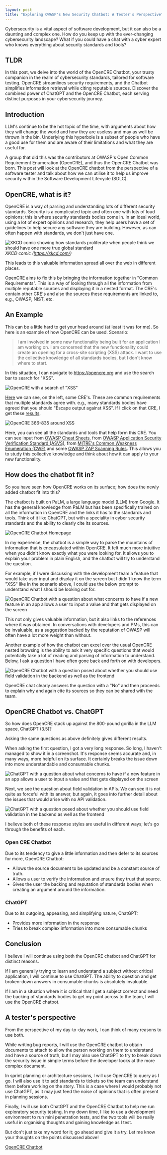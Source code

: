 ```yaml
---
layout: post
title: "Exploring OWASP's New Security Chatbot: A Tester's Perspective"
---
```


Cybersecurity is a vital aspect of software development, but it can also be a daunting and complex one. How do you keep up with the ever-changing cybersecurity landscape? What if you could have a chat with a cyber expert who knows everything about security standards and tools?

## TLDR

In this post, we delve into the world of the OpenCRE Chatbot, your trusty companion in the realm of cybersecurity standards, tailored for software testing. OpenCRE streamlines security requirements, and the Chatbot simplifies information retrieval while citing reputable sources. Discover the combined power of ChatGPT and the OpenCRE Chatbot, each serving distinct purposes in your cybersecurity journey.

## Introduction

LLM's continue to be the hot topic of the time, with arguments about how they will change the world and how they are useless and may as well be thrown in the bin. Underlying this hyperbole is a subset of people who have a good use for them and are aware of their limitations and what they are useful for.

A group that did this was the contributors at OWASP's Open Common Requirement Enumeration (OpenCRE), and thus the OpenCRE Chatbot was born. This post will look at the OpenCRE chatbot from the perspective of a software tester and talk about how we can utilise it to help us improve security within the Software Development Lifecycle (SDLC).

## OpenCRE, what is it?

OpenCRE is a way of parsing and understanding lots of different security standards. Security is a complicated topic and often one with lots of loud opinions; this is where security standards bodies come in. In an ideal world, using a lot of expert opinions and research, they help users have a set of guidelines to help secure any software they are building. However, as can often happen with standards, we don't just have one.

![XKCD comic showing how standards proliferate when people think we should have one more true global standard](../images/posts/XKCD%20Standards.png)
*XKCD comic (https://xkcd.com/)*

This leads to this valuable information spread all over the web in different places.

OpenCRE aims to fix this by bringing the information together in "Common Requirements". This is a way of looking through all the information from multiple reputable sources and displaying it in a nested format. The CRE's contain other CRE's and also the sources these requirements are linked to, e.g., OWASP, NIST, etc.

## An Example

This can be a little hard to get your head around (at least it was for me). So here is an example of how OpenCRE can be used. Scenario:

> I am involved in some new functionality being built for an application I am working on. I am concerned that the new functionality could create an opening for a cross-site scripting (XSS) attack. I want to use the collective knowledge of all standards bodies, but I don't know where to start.

In this situation, I can navigate to https://opencre.org and use the search bar to search for "XSS".

![OpenCRE with a search of "XSS"](../images/posts/OpenCRE%20XSS%20Search.png)

[Here](https://www.opencre.org/search/xss) we can see, on the left, some CRE's. These are common requirements that multiple standards agree with. e.g., many standards bodies have agreed that you should "Escape output against XSS". If I click on that CRE, I get these [results](https://www.opencre.org/cre/366-835).

![OpenCRE 366-835 around XSS](../images/posts/OpenCRE%20366-835.png)

Here, you can see all the standards and tools that help form this CRE. You can see input from [OWASP Cheat Sheets](https://cheatsheetseries.owasp.org/index.html), from [OWASP Application Security Verification Standard (ASVS)](https://github.com/OWASP/ASVS), from [MITRE's Common Weakness Enumeration (CWE)](https://cwe.mitre.org/data/definitions/79.html) and some [OWASP ZAP Scanning Rules](https://github.com/zaproxy). This allows you to study this collective knowledge and think about how it can apply to your new functionality.

## How does the chatbot fit in?

So you have seen how OpenCRE works on its surface; how does the newly added chatbot fit into this?

The chatbot is built on PaLM, a large language model (LLM) from Google. It has the general knowledge from PaLM but has been specifically trained on all the information in OpenCRE and the links it has to the standards and tools. Think of it like ChatGPT, but with a speciality in cyber security standards and the ability to clearly cite its sources.

![OpenCRE Chatbot Homepage](../images/posts/OpenCRE%20Chatbot%20Homepage.png)

In my experience, the chatbot is a simple way to parse the mountains of information that is encapsulated within OpenCRE. It felt much more intuitive when you didn't know exactly what you were looking for. It allows you to explain your problem in plain English, and the chatbot will try to understand the question.

For example, if I were discussing with the development team a feature that would take user input and display it on the screen but I didn't know the term "XSS" like in the scenario above, I could use the below prompt to understand what I should be looking out for.

![OpenCRE Chatbot with a question about what concerns to have if a new feature in an app allows a user to input a value and that gets displayed on the screen](../images/posts/OpenCRE%20Chatbot%20insert%20question.png)

This not only gives valuable information, but it also links to the references where it was obtained. In conversations with developers and PMs, this can be invaluable, as a suggestion backed by the reputation of OWASP will often have a lot more weight than without.

Another example of how the chatbot can excel over the usual OpenCRE nested browsing is the ability to ask it very specific questions that would potentially take a lot of reading and parsing of information to understand. Below, I ask a question I have often gone back and forth on with developers.

![OpenCRE Chatbot with a question posed about whether you should use field validation in the backend as well as the frontend](../images/posts/OpenCRE%20Chatbot%20dev%20question.png)

OpenCRE chat clearly answers the question with a "No" and then proceeds to explain why and again cite its sources so they can be shared with the team.

## OpenCRE Chatbot vs. ChatGPT

So how does OpenCRE stack up against the 800-pound gorilla in the LLM space, ChatGPT (3.5)?

Asking the same questions as above definitely gives different results.

When asking the first question, I got a very long response. So long, I haven't managed to show it in a screenshot. It's response seems accurate and, in many ways, more helpful on its surface. It certainly breaks the issue down into more understandable and consumable chunks.

![ChatGPT with a question about what concerns to have if a new feature in an app allows a user to input a value and that gets displayed on the screen](../images/posts/ChatGPT%20insert%20question.png)

Next, we see the question about field validation in APIs. We can see it is not quite as forceful with its answer, but again, it goes into further detail about the issues that would arise with no API validation.

![ChatGPT with a question posed about whether you should use field validation in the backend as well as the frontend](../images/posts/ChatGPT%20dev%20question.png)

I believe both of these response styles are useful in different ways; let's go through the benefits of each.

### Open CRE Chatbot

Due to its tendency to give a little information and then defer to its sources for more, OpenCRE Chatbot:

- Allows the source document to be updated and be a constant source of truth.
- Allows a user to verify the information and ensure they trust that source.
- Gives the user the backing and reputation of standards bodies when creating an argument around the information.

### ChatGPT

Due to its outgoing, appeasing, and simplifying nature, ChatGPT:

- Provides more information in the response
- Tries to break complex information into more consumable chunks

## Conclusion

I believe I will continue using both the OpenCRE chatbot and ChatGPT for distinct reasons.

If I am generally trying to learn and understand a subject without critical application, I will continue to use ChatGPT. The ability to question and get broken-down answers in consumable chunks is absolutely invaluable.

If I am in a situation where it is critical that I get a subject correct and need the backing of standards bodies to get my point across to the team, I will use the OpenCRE chatbot.

## A tester's perspective

From the perspective of my day-to-day work, I can think of many reasons to use both.

While writing bug reports, I will use the OpenCRE chatbot to obtain documents to attach to allow the person working on them to understand and have a source of truth, but I may also use ChatGPT to try to break down the security issue in simple terms before the developer looks at the more complex document.

In sprint planning or architecture sessions, I will use OpenCRE to query as I go. I will also use it to add standards to tickets so the team can understand them before working on the story. This is a case where I would probably not use ChatGPT, as it may just feed the noise of opinions that is often present in planning sessions.

Finally, I will use both ChatGPT and the OpenCRE Chatbot to help me run exploratory security testing. In my down time, I like to use a development environment to run mini penetration tests, and the two tools will be really useful in organising thoughts and gaining knowledge as I test.

But don't just take my word for it; go ahead and give it a try. Let me know your thoughts on the points discussed above!

[OpenCRE Chatbot](https://opencre.org/chatbot)
